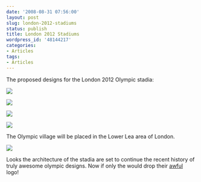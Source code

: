 ```yaml
---
date: '2008-08-31 07:56:00'
layout: post
slug: london-2012-stadiums
status: publish
title: London 2012 Stadiums
wordpress_id: '48144217'
categories:
- Articles
tags:
- Articles
---
```


The proposed designs for the London 2012 Olympic stadia:




![](http://img0.chirpspace.com/london2012/Blueprint_for_the_2012_London_Olympic_venues_2.jpg)




![](http://img0.chirpspace.com/london2012/Blueprint_for_the_2012_London_Olympic_venues.jpg)




![](http://img0.chirpspace.com/london2012/Blueprint_for_the_2012_London_Olympic_venues_4.jpg)




![](http://img0.chirpspace.com/london2012/Blueprint_for_the_2012_London_Olympic_venues_5.jpg)




The Olympic village will be placed in the Lower Lea area of London.




![](http://img0.chirpspace.com/london2012/Regeneration_of_Lower_Lea_Valley.jpg)




Looks the architecture of the stadia are set to continue the recent history of truly awesome olympic designs. Now if only the would drop their [awful](http://www.timokeller.net/2007/06/06/london-2012-logo-a-disaster/) logo!
